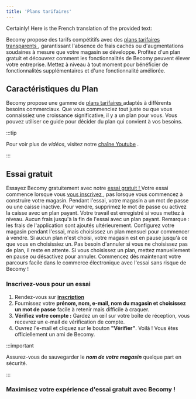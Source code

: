 ```yaml
---
title: 'Plans tarifaires'
---
```


Certainly! Here is the French translation of the provided text:


Becomy propose des tarifs compétitifs avec des [plans tarifaires transparents <Icon icon="fa-solid fa-arrow-up-right-from-square" />](https://becomystaging.com/pricing), garantissant l'absence de frais cachés ou d'augmentations soudaines à mesure que votre magasin se développe. Profitez d'un plan gratuit et découvrez comment les fonctionnalités de Becomy peuvent élever votre entreprise. Mettez à niveau à tout moment pour bénéficier de fonctionnalités supplémentaires et d'une fonctionnalité améliorée.

## Caractéristiques du Plan

Becomy propose une gamme de [plans tarifaires <Icon icon="fa-solid fa-arrow-up-right-from-square" />](https://becomystaging.com/pricing) adaptés à différents besoins commerciaux. Que vous commenciez tout juste ou que vous connaissiez une croissance significative, il y a un plan pour vous. Vous pouvez utiliser ce guide pour décider du plan qui convient à vos besoins.

:::tip

Pour voir plus de _vidéos_, visitez notre [chaîne Youtube](#) <Icon icon="fa-solid fa-arrow-up-right-from-square" />.

:::

## Essai gratuit

Essayez Becomy gratuitement avec notre [essai gratuit ! <Icon icon="fa-solid fa-arrow-up-right-from-square" />](https://becomystaging.com/) Votre essai commence lorsque vous [vous inscrivez <Icon icon="fa-solid fa-arrow-up-right-from-square" />](https://becomystaging.com/admin_users/sign_up), pas lorsque vous commencez à construire votre magasin. Pendant l'essai, votre magasin a un mot de passe ou une caisse inactive. Pour vendre, supprimez le mot de passe ou activez la caisse avec un plan payant. Votre travail est enregistré si vous mettez à niveau. Aucun frais jusqu'à la fin de l'essai avec un plan payant. Remarque : les frais de l'application sont ajoutés ultérieurement. Configurez votre magasin pendant l'essai, mais choisissez un plan mensuel pour commencer à vendre. Si aucun plan n'est choisi, votre magasin est en pause jusqu'à ce que vous en choisissiez un. Pas besoin d'annuler si vous ne choisissez pas de plan, il reste en attente. Si vous choisissez un plan, mettez manuellement en pause ou désactivez pour annuler. Commencez dès maintenant votre parcours facile dans le commerce électronique avec l'essai sans risque de Becomy !

### Inscrivez-vous pour un essai

1. Rendez-vous sur [**inscription** <Icon icon="fa-solid fa-arrow-up-right-from-square" />](https://becomystaging.com/admin_users/sign_up)
2. Fournissez votre **prénom, nom, e-mail, nom du magasin et choisissez un mot de passe** facile à retenir mais difficile à craquer.
3. **Vérifiez votre compte :** Gardez un œil sur votre boîte de réception, vous recevrez un e-mail de vérification de compte.
4. Ouvrez l'e-mail et cliquez sur le bouton **"Vérifier"**. Voilà ! Vous êtes officiellement un ami de Becomy.

:::important

Assurez-vous de sauvegarder le _**nom de votre magasin**_ quelque part en sécurité.

:::

### Maximisez votre expérience d'essai gratuit avec Becomy !